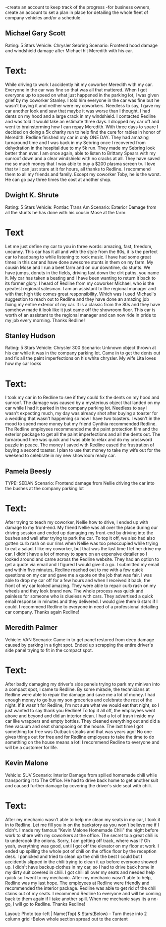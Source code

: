 -create an account to keep track of the progress
-for business owners, create an account to set a plan in place for detailing the whole fleet of company vehicles and/or a schedule.

## Michael Gary Scott

Rating: 5 Stars
Vehicle: Chrysler Sebring
Scenario: Frontend hood damage and windshield damage after Michael hit Meredith with his car.

# Text:

While driving to work I accidently hit my coworker Meredith with my car. Everyone in the car was fine so that was all that mattered. When I got everyone up to speed on what just happened in the parking lot, I was given grief by my coworker Stanley. I told him everyone in the car was fine but he wasn't buying it and neither were my coworkers. Needless to say, I gave my car another look and saw that maybe it was worse than I thought. I had dents on my hood and a large crack in my windshield. I contacted Redline and was told it would take an estimate three days. I dropped my car off and went to brainstorming how I can repay Meredith. With three days to spare I decided on doing a 5k charity run to help find the cure for rabies in honor of Meredith. Redline finished my car in only ONE DAY. They had amazing turnaround time and I was back in my Sebring once I recovered from dehydration in the hospital due to my 5k run. They made my Sebring look better than ever. I am once again, able to listen to Brittany Spears with my sunroof down and a clear windshield with no cracks at all. They have saved me so much money that I was able to buy a $200 plasma screen tv. I love that tv I can just stare at it for hours, all thanks to Redline. I recommend them to all my friends and family. Except my coworker Toby, he is the worst. He can go pay three times the cost at another shop.

## Dwight K. Shrute

Rating: 5 Stars
Vehicle: Pontiac Trans Am
Scenario: Exterior Damage from all the stunts he has done with his cousin Mose at the farm

# Text

Let me just define my car to you in three words: amazing, fast, freedom, uncanny. This car has it all and with the style from the 80s, it is the perfect car to headbang to while listening to rock music. I have had some great times in this car and have done awesome stunts in them on my farm. My cousin Mose and I run a beet farm and on our downtime, do stunts. We have jumps, donuts in the fields, driving fast down the dirt paths, you name it. My car has taken a beating and I have been wanting to return it back to its former glory. I heard of Redline from my coworker Michael, who is the greatest regional salesman. I am an assistant to the regional manager and with that high title comes great responsibility. Which was I used Michael's suggestion to reach out to Redline and they have done an amazing job fixing my entire exterior of my car. It is a classic from the 80s and they have somehow made it look like it just came off the showroom floor. This car is worth of an assistant to the regional manager and can now ride in pride to my job every morning. Thanks Redline!

## Stanley Hudson

Rating: 5 Stars
Vehicle: Chrysler 300
Scenario: Unknown object thrown at his car while it was in the company parking lot. Came in to get the dents out and fix all the paint imperfections on his white chrysler. My wife Lita loves how my car looks

# Text:

I took my car in to Redline to see if they could fix the dents on my hood and sunroof. The damage was caused by a mysterious object that landed on my car while I had it parked in the company parking lot. Needless to say I wasn't expecting much, my day was already shot after buying a toaster for a wedding that wasn't happening so now I have two toasters. I wasn't in the mood to spend more money but my friend Cynthia recommended Redline. The Redline employees recommended me the paint protection film and the exterior package to get all the paint imperfections and all the dents out. The turnaround time was quick and I was able to relax and do my crossword puzzle in peace. The money I saved with Redline eased the frustration of buying a second toaster. I plan to use that money to take my wife out for the weekend to celebrate in my new showroom ready car.

## Pamela Beesly

TYPE: SEDAN
Scenario: Frontend damage from Nellie driving the car into the bushes at the company parking lot

# Text:

After trying to teach my coworker, Nellie how to drive, I ended up with damage to my front-end. My friend Nellie was all over the place during our driving session and ended up damaging my front-end by driving into the bushes and wall after trying to park the car. To top it off, we also had also gotten curb rash on our rims when Nellie was too preoccupied while trying to eat a salad. I like my coworker, but that was the last time I let her drive my car. I didn't have a lot of money to spare on an expensive detailer so I looked around and came across the Redline website. They had an option to get a quote via email and I figured I would give it a go. I submitted my email and within five minutes, Redline reached out to me with a few quick questions on my car and gave me a quote on the job that was fair. I was able to drop my car off for a few hours and when I received it back, the front of my car looked amazing. They were able to repair curb rash on my wheels and they look brand new. The whole process was quick and painless for someone who is clueless with cars. They advertised a quick email response in minutes and they delivered. I would give them 6 stars if I could. I recommend Redline to everyone in need of a professional detailing car company. Thanks again Redline!

## Meredith Palmer

Vehicle: VAN
Scenario: Came in to get panel restored from deep damage caused by parking in a tight spot. Ended up scrapping the entire driver's side panel trying to fit in the compact spot.

# Text:

After badly damaging my driver's side panels trying to park my minivan into a compact spot, I came to Redline. By some miracle, the technicians at Redline were able to repair the damage and save me a lot of money. I had enough money to go buy my son groceries and celebrate the rest of the night. If it wasn't for Redline, I'm not sure what we would eat that night, so I just wanted to say thank you Redline! To top it all off, the employees went above and beyond and did an interior clean. I had a lot of trash inside my car like wrappers and empty bottles. They cleaned everything out and did a free vacuum and seat shampooing on the house. The last time I got something for free was Outback steaks and that was years ago! No one gives things out for free and for Redline employees to take the time to do something on the house means a lot! I recommend Redline to everyone and will be a customer for life.

## Kevin Malone

Vehicle: SUV
Scenario: Interior Damage from spilled homemade chili while transporting it to The Office. He had to drive back home to get another suit and caused further damage by covering the driver's side seat with chili.

# Text:

After my mechanic wasn't able to help me clean my seats in my car, I took it in to Redline. Let me fill you in on the backstory as you won't believe me if I didn't. I made my famous "Kevin Malone Homemade Chili" the night before work to share with my coworkers at the office. The secret to a great chili is to undercook the onions. Sorry, I am getting off track, where was I? Oh yeah, everything was good, until I got off the elevator on my floor at work. I ended up spilling the whole pot of chili on the office floor by the reception desk. I panicked and tried to clean up the chili the best I could but I accidently slipped in the chili trying to clean it up before everyone showed up. I didn't have backup clothes in my car, so I had to drive back home in my dirty suit covered in chili. I got chili all over my seats and needed help quick so I went to my mechanic. After my mechanic wasn't able to help, Redline was my last hope. The employees at Redline were friendly and recommended the interior package. Redline was able to get rid of the chili stains out of my seats. I recommend Redline to everyone and will be coming back to them again if I take another spill. When me mechanic says its a no-go, I will go to Redline. Thanks Redline!

Layout:
Photo top-left | Name(Top) & Stars(Below) - Turn these into 2 column grid
-Below whole section spread out to the content
